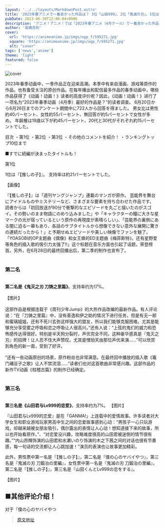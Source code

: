```yaml
---
layout: '../../layouts/MarkdownPost.astro'
title: '2023年春アニメで一番良かった作品は？ 3位「山田999」、2位「鬼滅の刃」、1位は【推しの子】'
pubDate: 2023-06-30T12:00:04+0900
description: 'アニメ！アニメ！では「2023年春アニメ（4月クール）で一番良かった作品は？」と題した読者アンケートを実施しました。結果を発表します。'
author: '高橋克則'
cover:
  url: 'https://animeanime.jp/imgs/ogp_f/595271.jpg'
  square: 'https://animeanime.jp/imgs/ogp_f/595271.jpg'
  alt: "cover"
tags: ['news','anime']
theme: 'light'
featured: false
---
```


![cover](https://animeanime.jp/imgs/ogp_f/595271.jpg)

2023年春季动画中，一季作品正在迎来高潮。本季中有来自漫画、游戏等原作的作品，也有备受关注的原创作品。在每年播出和配信最多作品的春季动画中，哪些作品获得了《动画！动画！》读者的高度评价呢？因此，《动画！动画！》进行了一项名为“2023年春季动画（4月季）最好的作品是？”的读者调查。
6月20日から6月26日までのアンケート期間中に722人から回答を得ました。 
男女比は男性約40パーセント、女性約55パーセント、無回答が約5パーセントで女性が多め。 年齢層は19歳以下が約45パーセント、20代と30代がそれぞれ約15パーセントでした。 

目次
・第1位
・第2位
・第3位
・その他のコメントを紹介！ 
・ランキングトップ10位まで

■すでに続編が決まったタイトルも！ 

第1位

1位は『【推しの子】』。 支持率は約21パーセントでした。 

【画像】

『【推しの子】』は「週刊ヤングジャンプ」連載のマンガが原作。 芸能界を舞台にアイドルものやミステリーなど、さまざまな要素を持ち合わせた作品です。 
読者からは「初回放送が90分で衝撃的なエピソードを丸ごと描いたのがスゴイ。その勢いのまま物語にのめり込みました」や「キャラクターの瞳に大きな星マークの光が宿っているという原作の再現度が素晴らしい」、「芸能界の裏側にある闇に迫る一幕もあり、各話のサブタイトルから想像できない意外な展開に驚きの連続だったから！」と予期せぬエピソードや美しい映像でファンを魅了。
「YOASOBI的OP主题曲《偶像》和女王蜂的ED主题曲《梅菲斯特》。还有星野爱等角色的插入歌的吸引力太强了!!」这个标题在音乐方面也引起了话题，荣登榜首。另外，在6月28日的最终回播出后，第二季的制作也宣布了。<br><br><h3 id="list02" class="subtitle">第二名</h3><br><span class="underline"><span style="font-weight:bold;">第二名是《鬼灭之刃 刀铸之里篇》</span></span>。支持率约为17%。<br><br>【图片】<br><br>这部作品是根据连载于《周刊少年Jump》的大热作品改编的最新作品。有人评论说：“在『刀铸之里篇』中，没有善逸和伊之助的情况下进行任务，但是有无一郎和蜜璃姐姐，还有不死川玄弥这样强大的盟友，所以我们能够克服困难。尤其是能够充分享受雾之呼吸和恋之呼吸让人很高兴。”还有人说：“上弦的鬼们的威力和恐怖感传达得很好。特别是半天狗分裂时，声优完全不同，这种豪华感真是『鬼灭之刃』的招牌！让人忍不住大声赞叹。尤其是憎珀天由那位声优来演……”可以欣赏到角色的新一面，受到了好评。<br><br>“还有一些动画原创的场景，原作粉丝也非常满意。在最终回中播放的插入歌《竈门禰豆子之歌》让人不禁流泪……”读者们也对这首歌曲非常感兴趣。这部作品的新作TV动画《柱稽古篇》的制作已经确定。<br><br><h3 id="list03" class="subtitle">第三名</h3><br><span class="underline"><span style="font-weight:bold;">第三名是《山田君与Lv999的恋爱》</span></span>。支持率约为7%。
【图片】

『山田君与Lv999的恋爱』是在「GANMA!」上连载中的爱情故事。许多读者对大学女生和职业游戏玩家男高中生之间的恋爱故事感到心动：“男孩子一心只玩游戏，却越来越被女朋友吸引，偶尔露出的表情让人心动！想知道接下来的故事，所以也开始看原作。”、“对恋爱没兴趣，攻略难度很高的山田君被迷倒的情节很有趣。”“内山昂輝饰演的山田君和水瀬いのり饰演的木之下茜之间的对话也很有节奏感，每一句话的交流都让人心跳加速！”演员的表演也让故事更加精彩。

此外，男性票中第一名是『【推しの子】』，第二名是『僕の心のヤバイやつ』，第三名是『鬼滅の刃 刀鍛冶の里編』，女性票中第一名是『鬼滅の刃 刀鍛冶の里編』，第二名是『【推しの子】』，第三名是『山田くんとLv999の恋をする』。

【图片】

<h2 id="list04" class="title02" style="border-color:#61caff">■其他评论介绍！</h2>

对于『僕の心のヤバイやつ

>[原文地址](https://animeanime.jp/article/2023/06/30/78256.html)  